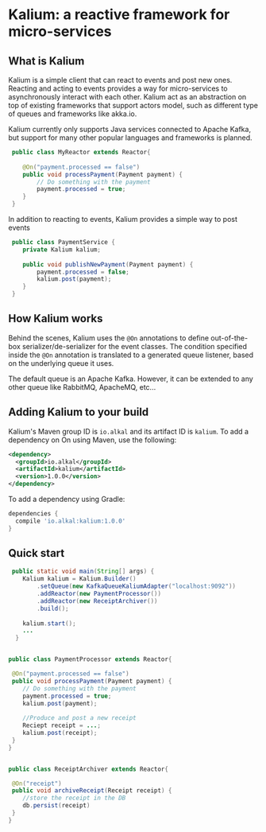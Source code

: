 # Kalium: a reactive framework for micro-services

## What is Kalium
Kalium is a simple client that can react to events and post new ones. Reacting and acting to events provides a way for micro-services to asynchronously interact with each other. 
Kalium act as an abstraction on top of existing frameworks that support actors model, such as different type of queues and frameworks like akka.io.


Kalium currently only supports Java services connected to Apache Kafka, but support for many other popular languages and frameworks is planned.


``` java
 public class MyReactor extends Reactor{
    
    @On("payment.processed == false")
    public void processPayment(Payment payment) {
        // Do something with the payment
        payment.processed = true;
    }
 }
```

In addition to reacting to events, Kalium provides a simple way to post events
``` java
 public class PaymentService {
    private Kalium kalium;    
    
    public void publishNewPayment(Payment payment) {
        payment.processed = false;
        kalium.post(payment);
    }
 }
```

## How Kalium works
Behind the scenes, Kalium uses the ```@On``` annotations to define out-of-the-box serializer/de-serializer for the event classes. The condition specified inside the ```@On``` annotation is translated to a generated queue listener,  based on the underlying queue it uses.

The default queue is an Apache Kafka. However, it can be extended to any other queue like RabbitMQ, ApacheMQ, etc...
## Adding Kalium to your build

Kalium's Maven group ID is `io.alkal` and its artifact ID is `kalium`.
To add a dependency on On using Maven, use the following:

```xml
<dependency>
  <groupId>io.alkal</groupId>
  <artifactId>kalium</artifactId>
  <version>1.0.0</version>
</dependency>
```

To add a dependency using Gradle:

```gradle
dependencies {
  compile 'io.alkal:kalium:1.0.0'
}
```

## Quick start
``` java
 public static void main(String[] args) {
    Kalium kalium = Kalium.Builder()
        .setQueue(new KafkaQueueKaliumAdapter("localhost:9092"))
        .addReactor(new PaymentProcessor())
        .addReactor(new ReceiptArchiver())
        .build();
        
    kalium.start();
    ...
  }
```


``` java

public class PaymentProcessor extends Reactor{

 @On("payment.processed == false")
 public void processPayment(Payment payment) {
    // Do something with the payment
    payment.processed = true;
    kalium.post(payment);
    
    //Produce and post a new receipt
    Reciept receipt = ...;
    kalium.post(receipt);
 }
}
```
``` java

public class ReceiptArchiver extends Reactor{

 @On("receipt")
 public void archiveReceipt(Receipt receipt) {
    //store the receipt in the DB
    db.persist(receipt)
 }
}
```
